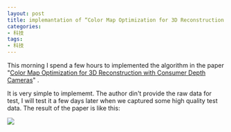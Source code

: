 ```yaml
---
layout: post
title: implemantation of “Color Map Optimization for 3D Reconstruction with Consumer Depth Cameras”
categories:
- 科技
tags:
- 科技
---
```

 
This morning I spend a few hours to implemented the algorithm in the paper "[Color Map Optimization for 3D Reconstruction with Consumer Depth Cameras](http://vladlen.info/publications/color-map-optimization-for-3d-reconstruction-with-consumer-depth-cameras/)" . 
<!--more-->

It is very simple to implememt. The author din't provide the raw data for test, I will test it a few days later when we captured some high quality test data.  The result of the paper is like this:

![](http://vladlen.info/wp-content/uploads/2014/04/color-mapping.jpg)

